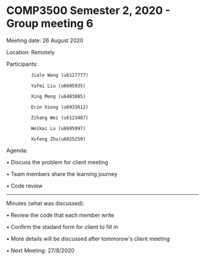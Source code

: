 # COMP3500 Semester 2, 2020 - Group meeting 6

Meeting date: 26 August 2020

Location: Remotely

Participants:

             Jiale Wang (u6127777)
    
             Yafei Liu (u6605935)
    
             Xing Meng (u6483085)
    
             Erin Xiong (u6933612)
    
             Zihang Wei (u6123487)
    
             Weikai Lu (u6695997)
    
             Xufeng Zhu(u6825259)

Agenda: 

•	Discuss the problem for client meeting  

•	Team members share the learning journey

•	Code review

__________________________________________________________________________________

Minutes (what was discussed): 

•	Review the code that each member write

•	Confirm the stadard form for client to fill in

•	More details will be discussed after tommorow's client meeting

•	Next Meeting: 27/8/2020
